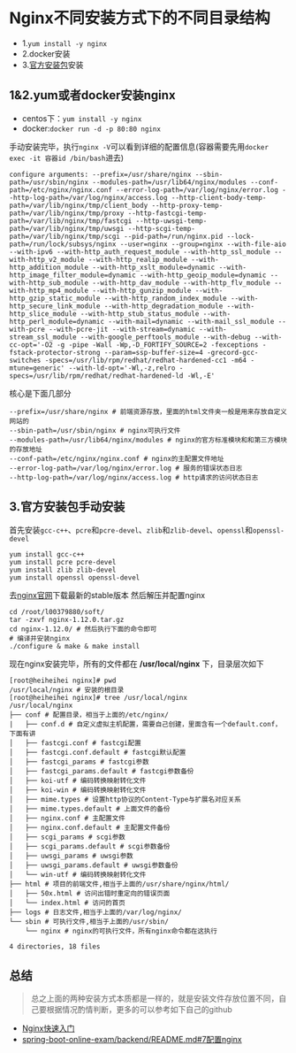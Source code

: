 # Nginx不同安装方式下的不同目录结构

+ 1.`yum install -y nginx`
+ 2.docker安装
+ 3.[官方安装包](http://nginx.org/en/download.html)安装

## 1&2.yum或者docker安装nginx

+ centos下：`yum install -y nginx`
+ docker:`docker run -d -p 80:80 nginx`

手动安装完毕，执行`nginx -V`可以看到详细的配置信息(容器需要先用`docker exec -it 容器id /bin/bash`进去)

```shell
configure arguments: --prefix=/usr/share/nginx --sbin-path=/usr/sbin/nginx --modules-path=/usr/lib64/nginx/modules --conf-path=/etc/nginx/nginx.conf --error-log-path=/var/log/nginx/error.log --http-log-path=/var/log/nginx/access.log --http-client-body-temp-path=/var/lib/nginx/tmp/client_body --http-proxy-temp-path=/var/lib/nginx/tmp/proxy --http-fastcgi-temp-path=/var/lib/nginx/tmp/fastcgi --http-uwsgi-temp-path=/var/lib/nginx/tmp/uwsgi --http-scgi-temp-path=/var/lib/nginx/tmp/scgi --pid-path=/run/nginx.pid --lock-path=/run/lock/subsys/nginx --user=nginx --group=nginx --with-file-aio --with-ipv6 --with-http_auth_request_module --with-http_ssl_module --with-http_v2_module --with-http_realip_module --with-http_addition_module --with-http_xslt_module=dynamic --with-http_image_filter_module=dynamic --with-http_geoip_module=dynamic --with-http_sub_module --with-http_dav_module --with-http_flv_module --with-http_mp4_module --with-http_gunzip_module --with-http_gzip_static_module --with-http_random_index_module --with-http_secure_link_module --with-http_degradation_module --with-http_slice_module --with-http_stub_status_module --with-http_perl_module=dynamic --with-mail=dynamic --with-mail_ssl_module --with-pcre --with-pcre-jit --with-stream=dynamic --with-stream_ssl_module --with-google_perftools_module --with-debug --with-cc-opt='-O2 -g -pipe -Wall -Wp,-D_FORTIFY_SOURCE=2 -fexceptions -fstack-protector-strong --param=ssp-buffer-size=4 -grecord-gcc-switches -specs=/usr/lib/rpm/redhat/redhat-hardened-cc1 -m64 -mtune=generic' --with-ld-opt='-Wl,-z,relro -specs=/usr/lib/rpm/redhat/redhat-hardened-ld -Wl,-E'
```

核心是下面几部分

```shell
--prefix=/usr/share/nginx # 前端资源存放，里面的html文件夹一般是用来存放自定义网站的
--sbin-path=/usr/sbin/nginx # nginx可执行文件
--modules-path=/usr/lib64/nginx/modules # nginx的官方标准模块和和第三方模块的存放地址
--conf-path=/etc/nginx/nginx.conf # nginx的主配置文件地址
--error-log-path=/var/log/nginx/error.log # 服务的错误状态日志
--http-log-path=/var/log/nginx/access.log # http请求的访问状态日志
```

## 3.官方安装包手动安装

首先安装`gcc-c++`、`pcre`和`pcre-devel`、`zlib`和`zlib-devel`、`openssl`和`openssl-devel`

```shell
yum install gcc-c++
yum install pcre pcre-devel
yum install zlib zlib-devel
yum install openssl openssl-devel
```

去[nginx官网](http://nginx.org/en/download.html)下载最新的stable版本 然后解压并配置nginx

```shell
cd /root/l00379880/soft/
tar -zxvf nginx-1.12.0.tar.gz
cd nginx-1.12.0/ # 然后执行下面的命令即可
# 编译并安装nginx
./configure & make & make install
```

现在nginx安装完毕，所有的文件都在 **/usr/local/nginx** 下，目录层次如下

```shell
[root@heiheihei nginx]# pwd
/usr/local/nginx # 安装的根目录
[root@heiheihei nginx]# tree /usr/local/nginx
/usr/local/nginx
├── conf # 配置目录，相当于上面的/etc/nginx/
|   ├── conf.d # 自定义虚拟主机配置，需要自己创建，里面含有一个default.conf，下面有讲
│   ├── fastcgi.conf # fastcgi配置
│   ├── fastcgi.conf.default # fastcgi默认配置
│   ├── fastcgi_params # fastcgi参数
│   ├── fastcgi_params.default # fastcgi参数备份
│   ├── koi-utf # 编码转换映射转化文件
│   ├── koi-win # 编码转换映射转化文件
│   ├── mime.types # 设置http协议的Content-Type与扩展名对应关系
│   ├── mime.types.default # 上面文件的备份
│   ├── nginx.conf # 主配置文件
│   ├── nginx.conf.default # 主配置文件备份
│   ├── scgi_params # scgi参数
│   ├── scgi_params.default # scgi参数备份
│   ├── uwsgi_params # uwsgi参数
│   ├── uwsgi_params.default # uwsgi参数备份
│   └── win-utf # 编码转换映射转化文件
├── html # 项目的前端文件,相当于上面的/usr/share/nginx/html/
│   ├── 50x.html # 访问出错时重定向的错误页面
│   └── index.html # 访问的首页
├── logs # 日志文件,相当于上面的/var/log/nginx/
└── sbin # 可执行文件,相当于上面的/usr/sbin/
    └── nginx # nginx的可执行文件，所有nginx命令都在这执行

4 directories, 18 files
```

## 总结

> 总之上面的两种安装方式本质都是一样的，就是安装文件存放位置不同，自己要根据情况酌情判断，更多的可以参考如下自己的github

+ [Nginx快速入门](tttps://github.com/19920625lsg/docker-k8s-devops/blob/master/Nginx/Nginx快速入门/README.md#2nginx安装)
+ [spring-boot-online-exam/backend/README.md#7配置nginx](https://github.com/19920625lsg/spring-boot-online-exam/blob/master/backend/README.md#7配置nginx)
  
